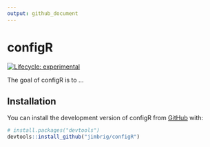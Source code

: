 ```yaml
---
output: github_document
---
```


<!-- README.md is generated from README.Rmd. Please edit that file -->



# configR

<!-- badges: start -->
[![Lifecycle: experimental](https://img.shields.io/badge/lifecycle-experimental-orange.svg)](https://lifecycle.r-lib.org/articles/stages.html#experimental)
<!-- badges: end -->

The goal of configR is to ...

## Installation

You can install the development version of configR from [GitHub](https://github.com/) with:

``` r
# install.packages("devtools")
devtools::install_github("jimbrig/configR")
```

